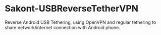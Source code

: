 # Sakont-USBReverseTetherVPN
Reverse Android USB Tethering, using OpenVPN and regular tethering to share network/internet connection with Android phone.
